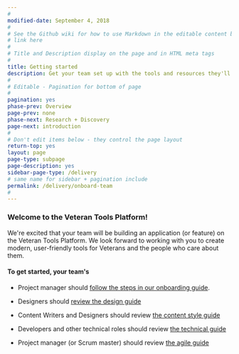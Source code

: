 ```yaml
---
#
modified-date: September 4, 2018
#
# See the Github wiki for how to use Markdown in the editable content below:
# link here
#
# Title and Description display on the page and in HTML meta tags
#
title: Getting started
description: Get your team set up with the tools and resources they'll need throughout the <i>Digital Delivery</i> lifecycle.
#
# Editable - Pagination for bottom of page
#
pagination: yes
phase-prev: Overview
page-prev: none
phase-next: Research + Discovery
page-next: introduction
#
# Don't edit items below - they control the page layout
return-top: yes
layout: page
page-type: subpage
page-description: yes
sidebar-page-type: /delivery
# same name for sidebar + pagination include
permalink: /delivery/onboard-team
#
---
```


### Welcome to the Veteran Tools Platform!

We're excited that your team will be building an application (or feature) on the Veteran Tools Platform. We look forward to working with you to create modern, user-friendly tools for Veterans and the people who care about them.

#### To get started, your team's

* Project manager should <a href="https://github.com/department-of-veterans-affairs/vets-work-practices/tree/master/External-Contractor-Onboarding" target="blank">follow the steps in our onboarding guide</a>.

* Designers should [review the design guide]({{site.baseurl}}/resources/design)

* Content Writers and Designers should review <a href="https://github.com/department-of-veterans-affairs/vets.gov-content-style-guide" target="_blank">the content style guide</a>

* Developers and other technical roles should review [the technical guide]({{site.baseurl}}/resources/technical)

* Project manager (or Scrum master) should review [the agile guide]({{site.baseurl}}/resources/agile)
<br/>
